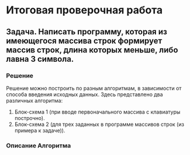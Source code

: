 # **Итоговая проверочная работа**
## **Задача.** Написать программу, которая из имеющегося массива строк формирует массив строк, длина которых меньше, либо лавна 3 символа.
### **Решение**
Решение можно построить по разным алгоритмам, в зависимости от способа введения исходных данных. Здесь представлено два различных алгоритма:
1. Блок-схема 1 (при вводе первоначального массива с клавиатуры построчно).
2. Блок-схема 2 (для трех заданных в программе массивов строк (из примера к задаче)).
### **Описание Алгоритма**
